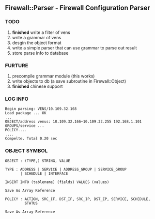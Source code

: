 ## Firewall::Parser - Firewall Configuration Parser

### TODO

1. **finished** write a filter of vens
2. write a grammar of vens
3. desgin the object format
4. write a simple parser that can use grammar to parse out result
5. store parse info to database

### FURTURE

1. precompile grammar module (this works)
2. write objects to db (a save subroutine in Firewall::Object)
3. **finished** chinese support

### LOG INFO

    Begin parsing: VENS/10.109.32.168
    Load package ... OK
    ...
    OBJECT/address venus: 10.109.32.166~10.109.32.255 192.168.1.101
    GROUPS/service ...
    POLICY....
    ....
    Compelte. Total 0.20 sec

### OBJECT SYMBOL

    OBJECT : (TYPE,) STRING, VALUE

    TYPE : ADDRESS | SERVICE | ADDRESS_GROUP | SERVICE_GROUP 
           | SCHEDULE | INTERFACE

    INSERT INTO (tablename) (fields) VALUES (values)

    Save As Array Reference

    POLICY : ACTION, SRC_IF, DST_IF, SRC_IP, DST_IP, SERVICE, SCHEDULE, 
             STATUS

    Save As Array Reference

